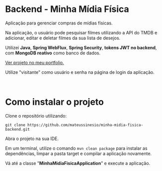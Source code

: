 # Backend - Minha Mídia Física

Aplicação para gerenciar compras de mídias físicas. 

Na aplicação, o usuário pode pesquisar filmes utilizando a API do TMDB e adicionar, editar e deletar filmes da sua lista de desejos.

Utilizei **Java**, **Spring WebFlux**, **Spring Security**, **tokens JWT no backend**, com **MongoDB reativo** como banco de dados.

[Ver projeto no meu portfolio.](https://mateussinesio.com/projetos/minha_midia_fisica/)

Utilize "visitante" como usuário e senha na página de login da aplicação.

<br>

# Como instalar o projeto

Clone o repositório utilizando:

```
git clone https://github.com/mateussinesio/minha-midia-fisica-backend.git
```

Abra o projeto na sua IDE.

Em um terminal, utilize o comando ```mvn clean package``` para instalar as dependências, limpar a pasta target e compilar a aplicação novamente.

Vá até a classe "**MinhaMidiaFisicaApplication**" e execute a aplicação.
